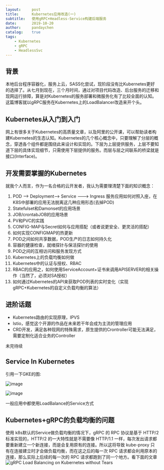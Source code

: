 ```yaml
---
layout:     post
title:      Kubernetes应用改造(一)
subtitle:   使用gRPC+Headless-Service构建后端服务
date:       2019-10-20
author:     pandaychen
catalog:    true
tags:
    - Kubernetes
    - gRPC
    - HeadlessSvc
---
```


## 背景

本地后台程序容器化，服务上云，SASS化尝试，现阶段没有比Kubernetes更好的选择了。从七月到现在，三个月时间，通过对项目代码改造、后台服务的迁移和现网运行排障，算是对Kubernetes的服务部署和微服务化有了比较全面的认知。这篇博客就以gRPC服务在Kubernetes上的LoadBalancer改造来开个头。


## Kubernetes从入门到入门

网上有很多关于Kubernetes的高质量文章，以及阿里的公开课，可以帮助读者构建Kubernetes的生态认知。Kubernetes的几个核心概念中，只要理解了分层的概念，穿透各个组件都是围绕此来设计和实现的。下层为上层提供服务，上层不要知道下层的具体实现细节，只需使用下层提供的服务。而层与层之间联系的桥梁就是接口(Interface)。<br>

##	开发需要掌握的Kubernetes
就我个人而言，作为一名合格的云开发者，我认为需要理清楚下面的知识概念：

1.	POD	--> Deployment--> Service ---> Ingress 服务应用如何对照入座，在K8S中部署的应用无法脱离这几种应用形态(去掉POD)
2.	Statefulset和Damonset的应用场景
3.	JOB/crontabJOB的应用场景
4.	PV和PVC的实践
5.	CONFIG-MAP与Secret如何与应用搭配（或者说更安全、更灵活的搭配）
6.	如何实现CONFIGMAP的热更新
7.	POD之间如何共享数据，POD生产的日志如何持久化
8.	容器的健康检查，就绪探针与保活探针的使用
9.	POD之间的互相访问和服务发现方式
10.	Kubernetes上的负载均衡如何做
11. Kubernetes中的认证与授权、RBAC
12. RBAC的应用之，如何使用ServiceAccount+证书来调用APISERVER的相关操作（当然了，必须对SA授权）
13.	如何通过Kubernetes的API来获取POD列表的实时变化（实现gRPC+Kubernetes的自定义负载均衡的算法）

##  进阶话题
- Kubernetes路由的实现原理，IPVS
- Istio，感觉这个开源的作品在未来若干年会成为主流的管理应用
- CRD开发，满足各种现网的特殊需求，原生提供的Crontroller可能无法满足，需要定制化适合业务的Controller

未完待续

##  Service In Kubernetes

引用一下GKE的图:<br>

![image](https://s2.ax1x.com/2019/10/22/KG5E5D.png)

![image](https://s2.ax1x.com/2019/10/22/KG5aMn.png)

一般应用中都使用LoadBalance的Service方式

##  Kubernetes+gRPC的负载均衡的问题
使用 k8s默认的Service做负载均衡的情况下，gRPC 的 RPC 协议是基于 HTTP/2 标准实现的，HTTP/2 的一大特性就是不需要像 HTTP/1.1 一样，每次发出请求都要重新建立一个新连接，而是会复用原有的连接。所以这将导致 kube-proxy 只有在连接建立时才会做负载均衡，而在这之后的每一次 RPC 请求都会利用原本的连接，那么实际上后续的每一次的 RPC 请求都跑到了同一个地方。看下面的文章
![gRPC Load Balancing on Kubernetes without Tears](https://kubernetes.io/blog/2018/11/07/grpc-load-balancing-on-kubernetes-without-tears/)

##  